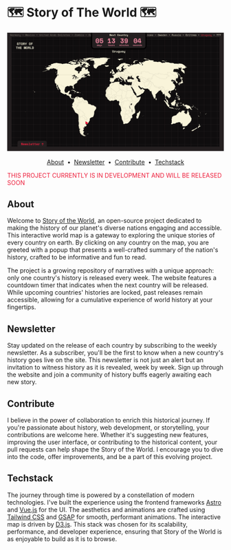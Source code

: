 # 🗺️ Story of The World 🗺️

[![Webpage Screenshot](public/webpage-screenshot.png)](https://storyofthe.world)

<p align="center">
  <a href="#about">About</a> &nbsp;&bull;&nbsp;
  <a href="#newsletter">Newsletter</a> &nbsp;&bull;&nbsp;
  <a href="#contribute">Contribute</a> &nbsp;&bull;&nbsp;
  <a href="#techstack">Techstack</a>
</p>

<p style="color:#ED203D;">THIS PROJECT CURRENTLY IS IN DEVELOPMENT AND WILL BE RELEASED SOON</p>

## About

Welcome to [Story of the World](https://storyofthe.world), an open-source project dedicated to making the history of our planet's diverse nations engaging and accessible. This interactive world map is a gateway to exploring the unique stories of every country on earth. By clicking on any country on the map, you are greeted with a popup that presents a well-crafted summary of the nation's history, crafted to be informative and fun to read.

The project is a growing repository of narratives with a unique approach: only one country's history is released every week. The website features a countdown timer that indicates when the next country will be released. While upcoming countries' histories are locked, past releases remain accessible, allowing for a cumulative experience of world history at your fingertips.

## Newsletter

Stay updated on the release of each country by subscribing to the weekly newsletter. As a subscriber, you'll be the first to know when a new country's history goes live on the site. This newsletter is not just an alert but an invitation to witness history as it is revealed, week by week. Sign up through the website and join a community of history buffs eagerly awaiting each new story.

## Contribute

I believe in the power of collaboration to enrich this historical journey. If you're passionate about history, web development, or storytelling, your contributions are welcome here. Whether it's suggesting new features, improving the user interface, or contributing to the historical content, your pull requests can help shape the Story of the World. I encourage you to dive into the code, offer improvements, and be a part of this evolving project.

## Techstack

The journey through time is powered by a constellation of modern technologies. I've built the experience using the frontend frameworks [Astro](https://astro.build) and [Vue.js](https://vuejs.org) for the UI. The aesthetics and animations are crafted using [Tailwind CSS](https://tailwindcss.com) and [GSAP](https://gsap.com) for smooth, performant animations. The interactive map is driven by [D3.js](https://d3js.org). This stack was chosen for its scalability, performance, and developer experience, ensuring that Story of the World is as enjoyable to build as it is to browse.
